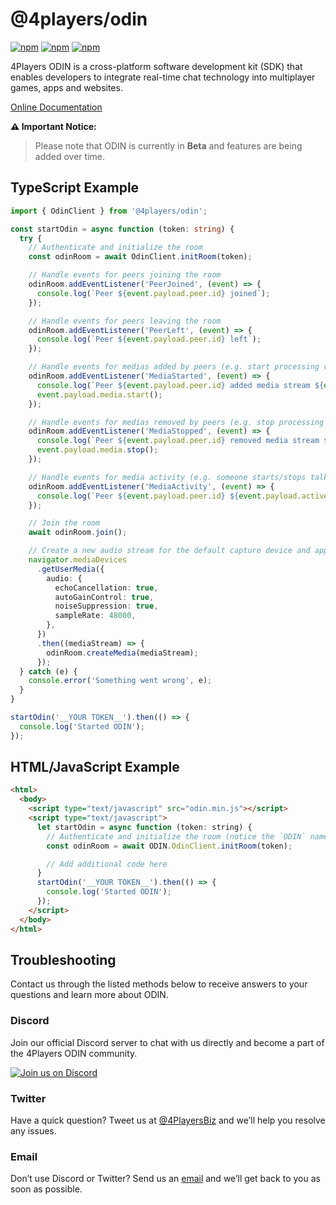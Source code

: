 # @4players/odin

[![npm](https://img.shields.io/npm/v/@4players/odin.svg)][npm-badge-url]
[![npm](https://img.shields.io/npm/l/@4players/odin.svg)][license-url]
[![npm](https://img.shields.io/npm/dm/@4players/odin.svg)][npm-badge-url]

4Players ODIN is a cross-platform software development kit (SDK) that enables developers to integrate real-time chat technology into multiplayer games, apps and websites.

[Online Documentation](https://developers.4players.io/odin)

**:warning: Important Notice:**

> Please note that ODIN is currently in **Beta** and features are being added over time.

## TypeScript Example

```typescript
import { OdinClient } from '@4players/odin';

const startOdin = async function (token: string) {
  try {
    // Authenticate and initialize the room
    const odinRoom = await OdinClient.initRoom(token);

    // Handle events for peers joining the room
    odinRoom.addEventListener('PeerJoined', (event) => {
      console.log(`Peer ${event.payload.peer.id} joined`);
    });

    // Handle events for peers leaving the room
    odinRoom.addEventListener('PeerLeft', (event) => {
      console.log(`Peer ${event.payload.peer.id} left`);
    });

    // Handle events for medias added by peers (e.g. start processing voice data)
    odinRoom.addEventListener('MediaStarted', (event) => {
      console.log(`Peer ${event.payload.peer.id} added media stream ${event.payload.media.id}`);
      event.payload.media.start();
    });

    // Handle events for medias removed by peers (e.g. stop processing voice data)
    odinRoom.addEventListener('MediaStopped', (event) => {
      console.log(`Peer ${event.payload.peer.id} removed media stream ${event.payload.media.id}`);
      event.payload.media.stop();
    });

    // Handle events for media activity (e.g. someone starts/stops talking)
    odinRoom.addEventListener('MediaActivity', (event) => {
      console.log(`Peer ${event.payload.peer.id} ${event.payload.active ? 'started' : 'stopped'} talking on media ${event.payload.media.id}`);
    });

    // Join the room
    await odinRoom.join();

    // Create a new audio stream for the default capture device and append it to the room
    navigator.mediaDevices
      .getUserMedia({
        audio: {
          echoCancellation: true,
          autoGainControl: true,
          noiseSuppression: true,
          sampleRate: 48000,
        },
      })
      .then((mediaStream) => {
        odinRoom.createMedia(mediaStream);
      });
  } catch (e) {
    console.error('Something went wrong', e);
  }
}

startOdin('__YOUR TOKEN__').then(() => {
  console.log('Started ODIN');
});
```

## HTML/JavaScript Example

```html
<html>
  <body>
    <script type="text/javascript" src="odin.min.js"></script>
    <script type="text/javascript">
      let startOdin = async function (token: string) {
        // Authenticate and initialize the room (notice the `ODIN` namespace which encapsulates the API)
        const odinRoom = await ODIN.OdinClient.initRoom(token);

        // Add additional code here
      }
      startOdin('__YOUR TOKEN__').then(() => {
        console.log('Started ODIN');
      });
    </script>
  </body>
</html>
```

## Troubleshooting

Contact us through the listed methods below to receive answers to your questions and learn more about ODIN.

### Discord

Join our official Discord server to chat with us directly and become a part of the 4Players ODIN community.

[![Join us on Discord](https://developers.4players.io/images/join_discord.png)](https://discord.gg/9yzdJNUGZS)

### Twitter

Have a quick question? Tweet us at [@4PlayersBiz](https://twitter.com/4PlayersBiz) and we’ll help you resolve any issues.

### Email

Don’t use Discord or Twitter? Send us an [email](mailto:odin@4players.io) and we’ll get back to you as soon as possible.

[npm-badge-url]: https://www.npmjs.com/package/@4players/odin
[license-url]: https://github.com/4Players/odin/blob/master/LICENSE
